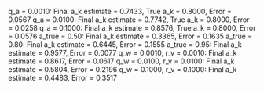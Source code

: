 q_a = 0.0010: Final a_k estimate = 0.7433, True a_k = 0.8000, Error = 0.0567 q_a = 0.0100: Final a_k estimate = 0.7742, True a_k = 0.8000, Error = 0.0258 q_a = 0.1000: Final a_k estimate = 0.8576, True a_k = 0.8000, Error = 0.0576 a_true = 0.50: Final a_k estimate = 0.3365, Error = 0.1635 a_true = 0.80: Final a_k estimate = 0.6445, Error = 0.1555 a_true = 0.95: Final a_k estimate = 0.9577, Error = 0.0077 q_w = 0.0010, r_v = 0.0010: Final a_k estimate = 0.8617, Error = 0.0617 q_w = 0.0100, r_v = 0.0100: Final a_k estimate = 0.5804, Error = 0.2196 q_w = 0.1000, r_v = 0.1000: Final a_k estimate = 0.4483, Error = 0.3517
